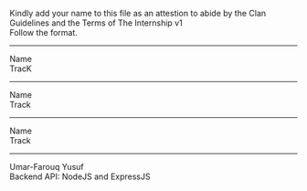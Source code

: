 
Kindly add your name to this file as an attestion to abide by the Clan Guidelines and the Terms of The Internship v1
<br/> Follow the format.<br/> 
___
Name <br/>
TracK
___
Name <br/>
Track
___
Name <br/>
Track
___
Umar-Farouq Yusuf <br>
Backend API: NodeJS and ExpressJS
